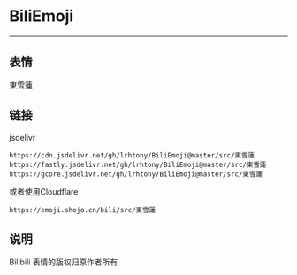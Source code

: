 # BiliEmoji
---
## 表情
東雪蓮
## 链接
jsdelivr
```
https://cdn.jsdelivr.net/gh/lrhtony/BiliEmoji@master/src/東雪蓮
https://fastly.jsdelivr.net/gh/lrhtony/BiliEmoji@master/src/東雪蓮
https://gcore.jsdelivr.net/gh/lrhtony/BiliEmoji@master/src/東雪蓮
```
或者使用Cloudflare
```
https://emoji.shojo.cn/bili/src/東雪蓮
```
## 说明
Bilibili 表情的版权归原作者所有
